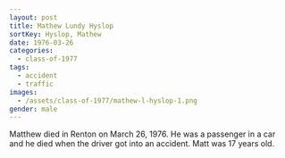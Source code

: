 ```yaml
---
layout: post
title: Mathew Lundy Hyslop
sortKey: Hyslop, Mathew
date: 1976-03-26
categories:
  - class-of-1977
tags:
  - accident
  - traffic
images:
  - /assets/class-of-1977/mathew-l-hyslop-1.png
gender: male
---
```


Matthew died in Renton on March 26, 1976. He was a passenger in a car and he died when the driver got into an accident. Matt was 17 years old.
